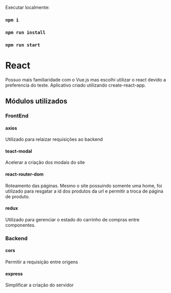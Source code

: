 Executar localmente:

### `npm i`
### `npm run install`
### `npm run start`

# React
Possuo mais familiaridade com o Vue.js mas escolhi utilizar o react devido a preferencia do teste. Aplicativo criado utilizando create-react-app.

## Módulos utilizados

### FrontEnd

#### axios
Utilizado para relaizar requisições ao backend

#### teact-modal
Acelerar a criação dos modais do site

#### react-router-dom 
Roteamento das páginas. Mesmo o site possuindo somente uma home, foi utilizado para resgatar a id dos produtos da url e 
permitir a troca de página de produto.

#### redux
Utilizado para gerenciar o estado do carrinho de compras entre componentes.


### Backend

#### cors
Permitir a requisição entre origens

#### express
Simplificar a criação do servidor